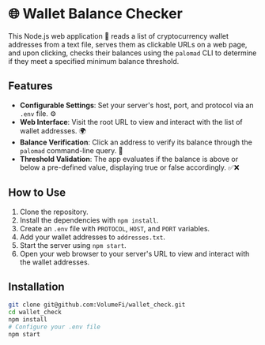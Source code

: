 # 🌐 Wallet Balance Checker

This Node.js web application 🚀 reads a list of cryptocurrency wallet addresses from a text file, serves them as clickable URLs on a web page, and upon clicking, checks their balances using the `palomad` CLI to determine if they meet a specified minimum balance threshold.

## Features

- **Configurable Settings**: Set your server's host, port, and protocol via an `.env` file. ⚙️
- **Web Interface**: Visit the root URL to view and interact with the list of wallet addresses. 🌍
- **Balance Verification**: Click an address to verify its balance through the `palomad` command-line query. 💼
- **Threshold Validation**: The app evaluates if the balance is above or below a pre-defined value, displaying true or false accordingly. ✅❌

## How to Use

1. Clone the repository.
2. Install the dependencies with `npm install`.
3. Create an `.env` file with `PROTOCOL`, `HOST`, and `PORT` variables.
4. Add your wallet addresses to `addresses.txt`.
5. Start the server using `npm start`.
6. Open your web browser to your server's URL to view and interact with the wallet addresses.

## Installation

```bash
git clone git@github.com:VolumeFi/wallet_check.git
cd wallet_check
npm install
# Configure your .env file
npm start
